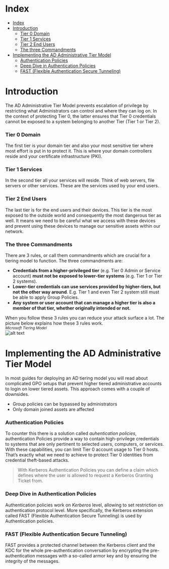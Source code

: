 # Index
- [Index](#index)
- [Introduction](#introduction)
    - [Tier 0 Domain](#tier-0-domain)
    - [Tier 1 Services](#tier-1-services)
    - [Tier 2 End Users](#tier-2-end-users)
    - [The three Commandments](#the-three-commandments)
- [Implementing the AD Administrative Tier Model](#implementing-the-ad-administrative-tier-model)
    - [Authentication Policies](#authentication-policies)
    - [Deep Dive in Authentication Policies](#deep-dive-in-authentication-policies)
    - [FAST (Flexible Authentication Secure Tunneling)](#fast-flexible-authentication-secure-tunneling)

# Introduction
The AD Administrative Tier Model prevents escalation of privilege by restricting what Administrators can control and where they can log on. In the context of protecting Tier 0, the latter ensures that Tier 0 credentials cannot be exposed to a system belonging to another Tier (Tier 1 or Tier 2).

### Tier 0 Domain
The first tier is your domain tier and also your most sensitive tier where most effort is put in to protect it. This is where your domain controllers reside and your certificate infrastructure (PKI).

### Tier 1 Services
In the second tier all your services will reside. Think of web servers, file servers or other services. These are the services used by your end users.

### Tier 2 End Users
The last tier is for the end users and their devices. This tier is the most exposed to the outside world and consequently the most dangerous tier as well. It means we need to be careful what we access with these devices and prevent using these devices to manage our sensitive assets within our network.

### The three Commandments
There are 3 rules, or call them commandments which are crucial for a tiering model to function. The three commandments are:
- **Credentials from a higher-privileged tier** (e.g. Tier 0 Admin or Service account) **must not be exposed to lower-tier systems** (e.g. Tier 1 or Tier 2 systems).
- **Lower-tier credentials can use services provided by higher-tiers, but not the other way around**. E.g. Tier 1 and even Tier 2 system still must be able to apply Group Policies.
- **Any system or user account that can manage a higher tier is also a member of that tier, whether originally intended or not.**  

When you follow these 3 rules you can reduce your attack surface a lot. The picture below explains how these 3 rules work.  
<sub>*Microsoft Tiering Model*</sub>  
![alt text](https://techcommunity.microsoft.com/t5/s/gxcuf89792/images/bS00MDUyODUxLTU1MDI2Mmk4RTYwNjEwMzI1QUM3RTJB?image-dimensions=450x450&revision=21)

# Implementing the AD Administrative Tier Model
In most guides for deploying an AD tiering model you will read about complicated GPO setups that prevent higher tiered administrative accounts to login on lower tiered assets. This approach comes with a couple of downsides.
- Group policies can be bypassed by administrators
- Only domain joined assets are affected  

### Authentication Policies
To counter this there is a solution called *auhentication policies*, authentication Policies provide a way to contain high-privilege credentials to systems that are only pertinent to selected users, computers, or services. With these capabilities, you can limit Tier 0 account usage to Tier 0 hosts. That’s exactly what we need to achieve to protect Tier 0 identities from credential theft-based attacks.  

> With Kerberos Authentication Policies you can define a claim which defines where the user is allowed to request a Kerberos Granting Ticket from.

### Deep Dive in Authentication Policies
Authentication policies work on *Kerberos* level, allowing to set restriction on authentication protocol level. More specifically, the Kerberos extension called FAST (Flexible Authentication Secure Tunneling) is used by Authentication policies. 

### FAST (Flexible Authentication Secure Tunneling)
FAST provides a protected channel between the Kerberos client and the KDC for the whole pre-authentication conversation by encrypting the pre-authentication messages with a so-called armor key and by ensuring the integrity of the messages.